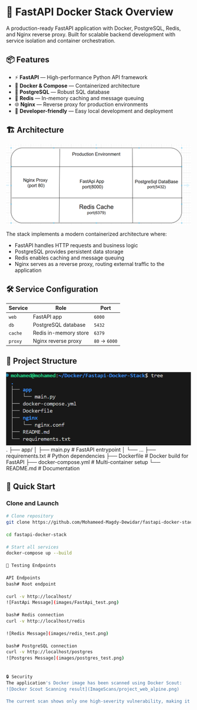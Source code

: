 # 🚀 FastAPI Docker Stack Overview

A production-ready FastAPI application with Docker, PostgreSQL, Redis, and Nginx reverse proxy. Built for scalable backend development with service isolation and container orchestration.

## 📦 Features

- ⚡ **FastAPI** — High-performance Python API framework
- 🐳 **Docker & Compose** — Containerized architecture
- 🐘 **PostgreSQL** — Robust SQL database
- 🚀 **Redis** — In-memory caching and message queuing
- 🌐 **Nginx** — Reverse proxy for production environments
- 🔧 **Developer-friendly** — Easy local development and deployment

## 🏗️ Architecture

![Application Architecture](images/Project_architecture%20.png)

The stack implements a modern containerized architecture where:
- FastAPI handles HTTP requests and business logic
- PostgreSQL provides persistent data storage
- Redis enables caching and message queuing
- Nginx serves as a reverse proxy, routing external traffic to the application

## 🛠️ Service Configuration

| Service | Role                      | Port         |
|---------|---------------------------|--------------|
| `web`   | FastAPI app               | `6000`       |
| `db`    | PostgreSQL database       | `5432`       |
| `cache` | Redis in-memory store     | `6379`       |
| `proxy` | Nginx reverse proxy       | `80` → `6000` |

## 📁 Project Structure

![Project Structure](images/Project_structure.png)
.
├── app/
│   ├── main.py     # FastAPI entrypoint
│   └── ...
├── requirements.txt    # Python dependencies
├── Dockerfile          # Docker build for FastAPI
├── docker-compose.yml  # Multi-container setup
└── README.md           # Documentation

## 🚀 Quick Start

### Clone and Launch

```bash
# Clone repository
git clone https://github.com/Mohameed-Magdy-Dewidar/fastapi-docker-stack.git

cd fastapi-docker-stack

# Start all services
docker-compose up --build

🧪 Testing Endpoints

API Endpoints
bash# Root endpoint

curl -v http://localhost/
![FastApi Message](images/FastApi_test.png)

bash# Redis connection
curl -v http://localhost/redis

![Redis Message](images/redis_test.png)

bash# PostgreSQL connection
curl -v http://localhost/postgres
![Postgres Message](images/postgres_test.png)


🔒 Security
The application's Docker image has been scanned using Docker Scout:
![Docker Scout Scanning result](ImageScans/project_web_alpine.png)

The current scan shows only one high-severity vulnerability, making it relatively secure for most deployment scenarios.